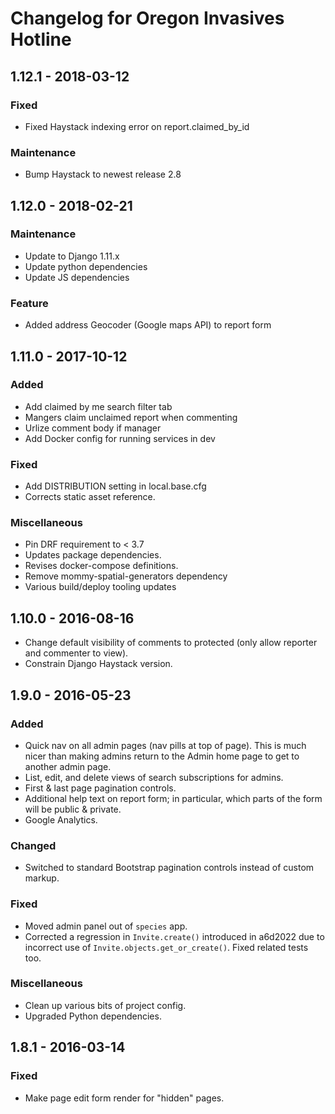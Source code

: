 # Changelog for Oregon Invasives Hotline

## 1.12.1 - 2018-03-12

### Fixed
- Fixed Haystack indexing error on report.claimed_by_id

### Maintenance
- Bump Haystack to newest release 2.8


## 1.12.0 - 2018-02-21

### Maintenance
- Update to Django 1.11.x
- Update python dependencies
- Update JS dependencies

### Feature
- Added address Geocoder (Google maps API) to report form

## 1.11.0 - 2017-10-12

### Added

- Add claimed by me search filter tab
- Mangers claim unclaimed report when commenting
- Urlize comment body if manager
- Add Docker config for running services in dev

### Fixed

- Add DISTRIBUTION setting in local.base.cfg
- Corrects static asset reference.

### Miscellaneous

- Pin DRF requirement to < 3.7
- Updates package dependencies.
- Revises docker-compose definitions.
- Remove mommy-spatial-generators dependency
- Various build/deploy tooling updates


## 1.10.0 - 2016-08-16

- Change default visibility of comments to protected (only allow
  reporter and commenter to view).
- Constrain  Django Haystack version.

## 1.9.0 - 2016-05-23

### Added

- Quick nav on all admin pages (nav pills at top of page). This is much
  nicer than making admins return to the Admin home page to get to
  another admin page.
- List, edit, and delete views of search subscriptions for admins.
- First & last page pagination controls.
- Additional help text on report form; in particular, which parts of the
  form will be public & private.
- Google Analytics.

### Changed

- Switched to standard Bootstrap pagination controls instead of custom
  markup.

### Fixed

- Moved admin panel out of `species` app.
- Corrected a regression in `Invite.create()` introduced in a6d2022 due
  to incorrect use of `Invite.objects.get_or_create()`. Fixed related
  tests too.

### Miscellaneous

- Clean up various bits of project config.
- Upgraded Python dependencies.

## 1.8.1 - 2016-03-14

### Fixed

- Make page edit form render for "hidden" pages.
